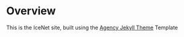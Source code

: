 # Overview

This is the IceNet site, built using the [Agency Jekyll Theme](https://github.com/raviriley/agency-jekyll-theme) Template
